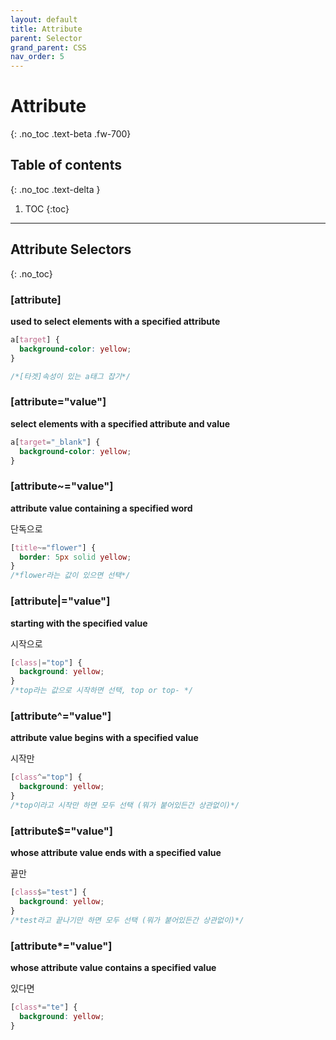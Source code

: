 ```yaml
---
layout: default
title: Attribute
parent: Selector
grand_parent: CSS
nav_order: 5
---
```


# Attribute
{: .no_toc .text-beta .fw-700}

## Table of contents
{: .no_toc .text-delta }

1. TOC
{:toc}

---

## Attribute Selectors 
{: .no_toc}

### [attribute] 

**used to select elements with a specified attribute**

```css
a[target] {
  background-color: yellow;
}

/*[타겟]속성이 있는 a태그 잡기*/
```

### [attribute="value"] 

**select elements with a specified attribute and value**

```css
a[target="_blank"] {
  background-color: yellow;
}
```

### [attribute~="value"]

**attribute value containing a specified word**

단독으로

```css
[title~="flower"] {
  border: 5px solid yellow;
}
/*flower라는 값이 있으면 선택*/
```
### [attribute|="value"]

**starting with the specified value**

시작으로

```css
[class|="top"] {
  background: yellow;
}
/*top라는 값으로 시작하면 선택, top or top- */
```

### [attribute^="value"]

**attribute value begins with a specified value**

시작만

```css
[class^="top"] {
  background: yellow;
}
/*top이라고 시작만 하면 모두 선택 (뭐가 붙어있든간 상관없이)*/
```

### [attribute$="value"]

**whose attribute value ends with a specified value**

끝만

```css
[class$="test"] {
  background: yellow;
}
/*test라고 끝나기만 하면 모두 선택 (뭐가 붙어있든간 상관없이)*/
```

### [attribute*="value"]

**whose attribute value contains a specified value**

있다면

```css
[class*="te"] {
  background: yellow;
}
```
